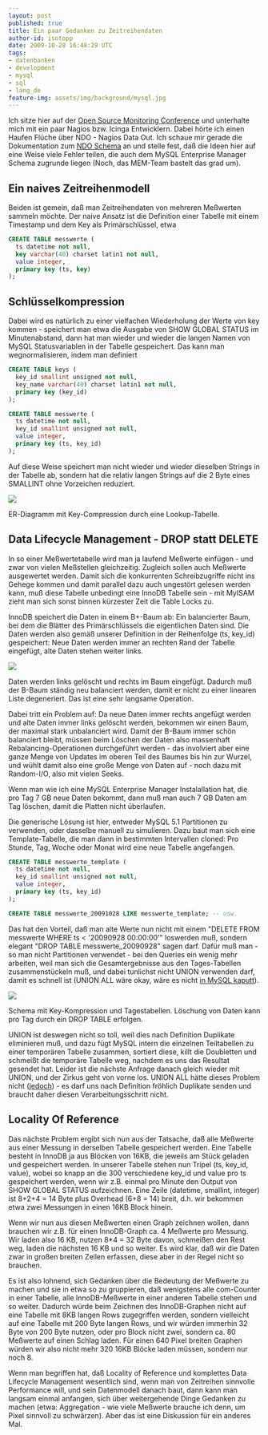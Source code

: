 ```yaml
---
layout: post
published: true
title: Ein paar Gedanken zu Zeitreihendaten
author-id: isotopp
date: 2009-10-28 16:48:29 UTC
tags:
- datenbanken
- development
- mysql
- sql
- lang_de
feature-img: assets/img/background/mysql.jpg
---
```

Ich sitze hier auf der 
[Open Source Monitoring Conference](http://www.netways.de/osmc/y2009/programm/) 
und unterhalte mich mit ein paar Nagios bzw. Icinga Entwicklern. Dabei hörte
ich einen Haufen Flüche über NDO - Nagios Data Out. Ich schaue mir gerade
die Dokumentation zum
[NDO Schema](http://nagios.git.sourceforge.net/git/gitweb.cgi?p=nagios/ndoutils;a=blob;f=docs/NDOUtils%20Documentation.pdf;h=90c19c160e486d18b57b8fa3b085ff51731c5bbb;hb=HEAD)
an und stelle fest, daß die Ideen hier auf eine Weise viele Fehler teilen,
die auch dem MySQL Enterprise Manager Schema zugrunde liegen (Noch, das
MEM-Team bastelt das grad um).

## Ein naives Zeitreihenmodell

Beiden ist gemein, daß man Zeitreihendaten von mehreren Meßwerten sammeln
möchte. Der naive Ansatz ist die Definition einer Tabelle mit einem
Timestamp und dem Key als Primärschlüssel, etwa

```sql
CREATE TABLE messwerte (
  ts datetime not null,
  key varchar(40) charset latin1 not null,
  value integer,
  primary key (ts, key)
);
```
 

## Schlüsselkompression

Dabei wird es natürlich zu einer vielfachen Wiederholung der Werte von key
kommen - speichert man etwa die Ausgabe von SHOW GLOBAL STATUS im
Minutenabstand, dann hat man wieder und wieder die langen Namen von MySQL
Statusvariablen in der Tabelle gespeichert. Das kann man wegnormalisieren,
indem man definiert

```sql
CREATE TABLE keys (
  key_id smallint unsigned not null,
  key_name varchar(40) charset latin1 not null,
  primary key (key_id)
);

CREATE TABLE messwerte (
  ts datetime not null,
  key_id smallint unsigned not null,
  value integer,
  primary key (ts, key_id)
);
```

Auf diese Weise speichert man nicht wieder und wieder dieselben Strings in
der Tabelle ab, sondern hat die relativ langen Strings auf die 2 Byte eines
SMALLINT ohne Vorzeichen reduziert.

![](/uploads/key_compression.png)

ER-Diagramm mit Key-Compression durch eine Lookup-Tabelle.

## Data Lifecycle Management - DROP statt DELETE

In so einer Meßwertetabelle wird man ja laufend Meßwerte einfügen - und zwar
von vielen Meßstellen gleichzeitig. Zugleich sollen auch Meßwerte
ausgewertet werden. Damit sich die konkurrenten Schreibzugriffe nicht ins
Gehege kommen und damit parallel dazu auch ungestört gelesen werden kann,
muß diese Tabelle unbedingt eine InnoDB Tabelle sein - mit MyISAM zieht man
sich sonst binnen kürzester Zeit die Table Locks zu.

InnoDB speichert die Daten in einem B+-Baum ab: Ein balancierter Baum, bei
dem die Blätter des Primärschlüssels die eigentlichen Daten sind. Die Daten
werden also gemäß unserer Definition in der Reihenfolge (ts, key_id)
gespeichert: Neue Daten werden immer an rechten Rand der Tabelle eingefügt,
alte Daten stehen weiter links.

![](/uploads/loeschen_einfuegen.png)

Daten werden links gelöscht und rechts im Baum eingefügt. Dadurch muß der
B-Baum ständig neu balanciert werden, damit er nicht zu einer linearen Liste
degeneriert. Das ist eine sehr langsame Operation.

Dabei tritt ein Problem auf: Da neue Daten immer rechts angefügt werden und
alte Daten immer links gelöscht werden, bekommen wir einen Baum, der maximal
stark unbalanciert wird. Damit der B-Baum immer schön balanciert bleibt,
müssen beim Löschen der Daten also massenhaft Rebalancing-Operationen
durchgeführt werden - das involviert aber eine ganze Menge von Updates im
oberen Teil des Baumes bis hin zur Wurzel, und wühlt damit also eine große
Menge von Daten auf - noch dazu mit Random-I/O, also mit vielen Seeks.

Wenn man wie ich eine MySQL Enterprise Manager Instalallation hat, die pro
Tag 7 GB neue Daten bekommt, dann muß man auch 7 GB Daten am Tag löschen,
damit die Platten nicht überlaufen.

Die generische Lösung ist hier, entweder MySQL 5.1 Partitionen zu verwenden,
oder dasselbe manuell zu simulieren. Dazu baut man sich eine
Template-Tabelle, die man dann in bestimmten Intervallen cloned: Pro Stunde,
Tag, Woche oder Monat wird eine neue Tabelle angefangen.

```sql
CREATE TABLE messwerte_template (
  ts datetime not null,
  key_id smallint unsigned not null,
  value integer,
  primary key (ts, key_id)
);

CREATE TABLE messwerte_20091028 LIKE messwerte_template; -- usw.
```

Das hat den Vorteil, daß man alte Werte nun nicht mit einem "DELETE FROM
messwerte WHERE ts < '20090928 00:00:00'" loswerden muß, sondern elegant
"DROP TABLE messwerte_20090928" sagen darf. Dafür muß man - so man nicht
Partitionen verwendet - bei den Queries ein wenig mehr arbeiten, weil man
sich die Gesamtergebnisse aus den Tages-Tabellen zusammenstückeln muß, und
dabei tunlichst nicht UNION verwenden darf, damit es schnell ist (UNION ALL
wäre okay, wäre es nicht 
[in MySQL kaputt](http://bugs.mysql.com/bug.php?id=50674)).

![](/uploads/zeitreihe_partitioniert.png)

Schema mit Key-Kompression und Tagestabellen. Löschung von Daten kann pro
Tag durch ein DROP TABLE erfolgen.

UNION ist deswegen nicht so toll, weil dies nach Definition Duplikate
eliminieren muß, und dazu fügt MySQL intern die einzelnen Teiltabellen zu
einer temporären Tabelle zusammen, sortiert diese, killt die Doubletten und
schmeißt die temporäre Tabelle weg, nachdem es uns das Resultat gesendet
hat. Leider ist die nächste Anfrage danach gleich wieder mit UNION, und der
Zirkus geht von vorne los. UNION ALL hätte dieses Problem nicht 
([jedoch](http://bugs.mysql.com/bug.php?id=50674)) - es darf uns nach
Definition fröhlich Duplikate senden und braucht daher diesen
Verarbeitungsschritt nicht.

## Locality Of Reference

Das nächste Problem ergibt sich nun aus der Tatsache, daß alle Meßwerte aus
einer Messung in derselben Tabelle gespeichert werden. Eine Tabelle besteht
in InnoDB ja aus Blöcken von 16KB, die jeweils am Stück geladen und
gespeichert werden. In unserer Tabelle stehen nun Tripel (ts, key_id,
value), wobei so knapp an die 300 verschiedene key_id und value pro ts
gespeichert werden, wenn wir z.B. einmal pro Minute den Output von SHOW
GLOBAL STATUS aufzeichnen. Eine Zeile (datetime, smallint, integer) ist
8+2+4 = 14 Byte plus Overhead (6+8 = 14) breit, d.h. wir bekommen etwa zwei
Messungen in einen 16KB Block hinein.

Wenn wir nun aus diesen Meßwerten einen Graph zeichnen wollen, dann brauchen
wir z.B. für einen InnoDB-Graph ca. 4 Meßwerte pro Messung. Wir laden also
16 KB, nutzen 8*4 = 32 Byte davon, schmeißen den Rest weg, laden die
nächsten 16 KB und so weiter. Es wird klar, daß wir die Daten zwar in großen
breiten Zeilen erfassen, diese aber in der Regel nicht so brauchen.

Es ist also lohnend, sich Gedanken über die Bedeutung der Meßwerte zu machen
und sie in etwa so zu gruppieren, daß wenigstens alle com-Counter in einer
Tabelle, alle InnoDB-Meßwerte in einer anderen Tabelle stehen und so weiter.
Dadurch würde beim Zeichnen des InnoDB-Graphen nicht auf eine Tabelle mit
8KB langen Rows zugegriffen werden, sondern vielleicht auf eine Tabelle mit
200 Byte langen Rows, und wir würden immerhin 32 Byte von 200 Byte nutzen,
oder pro Block nicht zwei, sondern ca. 80 Meßwerte auf einen Schlag laden.
Für einen 640 Pixel breiten Graphen würden wir also nicht mehr 320 16KB
Blöcke laden müssen, sondern nur noch 8.

Wenn man begriffen hat, daß Locality of Reference und komplettes Data
Lifecycle Management wesentlich sind, wenn man von Zeitreihen sinnvolle
Performance will, und sein Datenmodell danach baut, dann kann man langsam
einmal anfangen, sich über weitergehende Dinge Gedanken zu machen (etwa:
Aggregation - wie viele Meßwerte brauche ich denn, um Pixel sinnvoll zu
schwärzen). Aber das ist eine Diskussion für ein anderes Mal.
